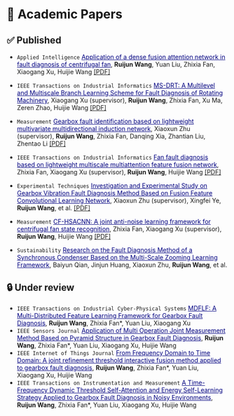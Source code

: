 # 📝 Academic Papers
## ✅ Published

- ``Applied Intelligence`` <span style="color:rgb(0,0,128);"><u>Application of a dense fusion attention network in fault diagnosis of centrifugal fan</u></span>, **Ruijun Wang**, Yuan Liu, Zhixia Fan, Xiaogang Xu, Huijie Wang <a href='https://link.springer.com/article/10.1007/s10489-024-05643-3'><i class="fa fa-file-pdf"></i>[PDF]</a> <span class='show_paper_citations' data='goCftmoAAAAJ:2osOgNQ5qMEC'></span>

- ``IEEE Transactions on Industrial Informatics`` <span style="color:rgb(0,0,128);"><u>MS-DRT: A Multilevel and Multiscale Branch Learning Scheme for Fault Diagnosis of Rotating Machinery</u></span>, Xiaogang Xu (supervisor), **Ruijun Wang**, Zhixia Fan, Xu Ma, Zeren Zhao, Huijie Wang <a href='https://ieeexplore.ieee.org/abstract/document/10199128'><i class="fa fa-file-pdf"></i>[PDF]</a> <span class='show_paper_citations' data='goCftmoAAAAJ:UeHWp8X0CEIC'></span>

- ``Measurement`` <span style="color:rgb(0,0,128);"><u>Gearbox fault identification based on lightweight multivariate multidirectional induction network</u></span>, Xiaoxun Zhu (supervisor), **Ruijun Wang**,  Zhixia Fan, Danqing Xia, Zhantian Liu, Zhentao Li <a href='https://www.sciencedirect.com/science/article/abs/pii/S0263224122002512'><i class="fa fa-file-pdf"></i>[PDF]</a> <span class='show_paper_citations' data='goCftmoAAAAJ:qjMakFHDy7sC'></span>

- ``IEEE Transactions on Industrial Informatics`` <span style="color:rgb(0,0,128);"><u>Fan fault diagnosis based on lightweight multiscale multiattention feature fusion network</u></span>, Zhixia Fan, Xiaogang Xu (supervisor), **Ruijun Wang**, Huijie Wang <a href='https://ieeexplore.ieee.org/abstract/document/9580581'><i class="fa fa-file-pdf"></i>[PDF]</a> <span class='show_paper_citations' data='goCftmoAAAAJ:d1gkVwhDpl0C'></span>
- ``Experimental Techniques`` <span style="color:rgb(0,0,128);"><u>Investigation and Experimental Study on Gearbox Vibration Fault Diagnosis Method Based on Fusion Feature Convolutional Learning Network</u></span>, Xiaoxun Zhu (supervisor), Xingfei Ye, **Ruijun Wang**, et al. <a href='https://link.springer.com/article/10.1007/s40799-022-00552-x'><i class="fa fa-file-pdf"></i>[PDF]</a> <span class='show_paper_citations' data='goCftmoAAAAJ:IjCSPb-OGe4C'></span>
- ``Measurement`` <span style="color:rgb(0,0,128);"><u>CF-HSACNN: A joint anti-noise learning framework for centrifugal fan state recognition</u></span>, Zhixia Fan, Xiaogang Xu (supervisor), **Ruijun Wang**, Huijie Wang <a href='https://www.sciencedirect.com/science/article/abs/pii/S0263224122010983'><i class="fa fa-file-pdf"></i>[PDF]</a> <span class='show_paper_citations' data='goCftmoAAAAJ:u-x6o8ySG0sC'></span>
- ``Sustainability`` <span style="color:rgb(0,0,128);"><u>Research on the Fault Diagnosis Method of a Synchronous Condenser Based on the Multi-Scale Zooming Learning Framework</u></span>, Baiyun Qian, Jinjun Huang, Xiaoxun Zhu, **Ruijun Wang**, et al.

## 🔒️ Under review
- ``IEEE Transactions on Industrial Cyber-Physical Systems`` <span style="color:rgb(0,0,128);"><u>MDFLF: A Multi-Distributed Feature Learning Framework for Gearbox Fault Diagnosis</u></span>, **Ruijun Wang**, Zhixia Fan*, Yuan Liu, Xiaogang Xu
- ``IEEE Sensors Journal`` <span style="color:rgb(0,0,128);"><u>Application of Multi Operation Joint Measurement Method Based on Pyramid Structure in Gearbox Fault Diagnosis</u></span>, **Ruijun Wang**, Zhixia Fan*, Yuan Liu, Xiaogang Xu, Huijie Wang
- ``IEEE Internet of Things Journal`` <span style="color:rgb(0,0,128);"><u>From Frequency Domain to Time Domain: A joint refinement threshold interactive fusion method applied to gearbox fault diagnosis</u></span>, **Ruijun Wang**, Zhixia Fan*, Yuan Liu, Xiaogang Xu, Huijie Wang
- ``IEEE Transactions on Instrumentation and Measurement`` <span style="color:rgb(0,0,128);"><u>A Time-Frequency Dynamic Threshold Self-Attention and Energy Self-Learning Strategy Applied to Gearbox Fault Diagnosis in Noisy Environments</u></span>, **Ruijun Wang**, Zhixia Fan*, Yuan Liu, Xiaogang Xu, Huijie Wang